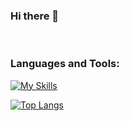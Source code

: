 ### Hi there 👋

<!--
**SantiZapata1/SantiZapata1** is a ✨ _special_ ✨ repository because its `README.md` (this file) appears on your GitHub profile.

Here are some ideas to get you started:

- 🔭 I’m currently working on ...
- 🌱 I’m currently learning ...
- 👯 I’m looking to collaborate on ...
- 🤔 I’m looking for help with ...
- 💬 Ask me about ...
- 📫 How to reach me: ...
- 😄 Pronouns: ...
- ⚡ Fun fact: ...
-->
<br />   

### Languages and Tools:

[![My Skills](https://skillicons.dev/icons?i=arduino,html,css,js,c,cpp,cs,net,java,mysql,git)](https://skillicons.dev)
<br /> 


[![Top Langs](https://github-readme-stats.vercel.app/api/top-langs/?username=SantiZapata1&layout=compact&theme=vision-friendly-dark)](https://github.com/anuraghazra/github-readme-stats)
